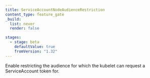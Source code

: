 ```yaml
---
title: ServiceAccountNodeAudienceRestriction
content_type: feature_gate
_build:
  list: never
  render: false

stages:
  - stage: beta
    defaultValue: true
    fromVersion: "1.32"
---
```

Enable restricting the audience for which the kubelet can request a ServiceAccount token for.

